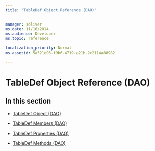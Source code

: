 ```yaml
---
title: "TableDef Object Reference (DAO)"
 
 
manager: soliver
ms.date: 11/16/2014
ms.audience: Developer
ms.topic: reference
  
localization_priority: Normal
ms.assetid: 5a521e96-f9b6-4719-a21b-2c2114a88982

---
```


# TableDef Object Reference (DAO)

## In this section

- [TableDef Object (DAO)](tabledef-object-dao.md)
    
- [TableDef Members (DAO)](tabledef-members-dao.md)
    
- [TableDef Properties (DAO)](tabledef-properties-dao.md)
    
- [TableDef Methods (DAO)](tabledef-methods-dao.md)
    

